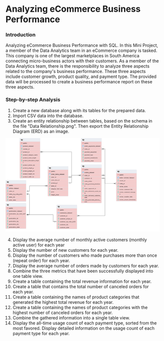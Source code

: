 # Analyzing eCommerce Business Performance

### Introduction

Analyzing eCommerce Business Performance with SQL. In this Mini Project, a member of the Data Analytics team in an eCommerce company is tasked. This company is one of the largest marketplaces in South America connecting micro-business actors with their customers. As a member of the Data Analytics team, there is the responsibility to analyze three aspects related to the company's business performance. These three aspects include customer growth, product quality, and payment type. The provided data will be processed to create a business performance report on these three aspects.

### Step-by-step Analysis

1. Create a new database along with its tables for the prepared data.
2. Import CSV data into the database.
3. Create an entity relationship between tables, based on the schema in the file "Data Relationship.png". Then export the Entity Relationship Diagram (ERD) as an image.
   
![Data Relationship](https://github.com/ricakesuma/Analyzing-eCommerce-Business-Performance/blob/main/Step%2001/datarelationship.pgerd.png)

4. Display the average number of monthly active customers (monthly active user) for each year
5. Display the number of new customers for each year.
6. Display the number of customers who made purchases more than once (repeat order) for each year.
7. Display the average number of orders made by customers for each year.
8. Combine the three metrics that have been successfully displayed into one table view.
9. Create a table containing the total revenue information for each year.
10. Create a table that contains the total number of canceled orders for each year.
11. Create a table containing the names of product categories that generated the highest total revenue for each year.
12. Create a table containing the names of product categories with the highest number of canceled orders for each year.
13. Combine the gathered information into a single table view.
14. Display the all-time usage count of each payment type, sorted from the most favored.
Display detailed information on the usage count of each payment type for each year.
